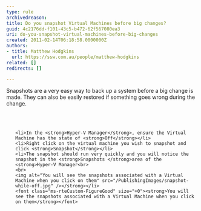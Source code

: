 ```yaml
---
type: rule
archivedreason: 
title: Do you snapshot Virtual Machines before big changes?
guid: 4c2176dd-f101-43c5-b472-62f567080ea3
uri: do-you-snapshot-virtual-machines-before-big-changes
created: 2011-02-14T06:18:58.0000000Z
authors:
- title: Matthew Hodgkins
  url: https://ssw.com.au/people/matthew-hodgkins
related: []
redirects: []

---
```




  <p>Snapshots are a very easy way to back up a system before a big change is made. They can also be easily restored if something goes wrong during the change.<br></p>

<br><excerpt class='endintro'></excerpt><br>

  <ol>
    
    <li>In the <strong>Hyper-V Manager</strong>, ensure the Virtual Machine has the state of <strong>Off</strong></li>
    <li>Right click on the virtual machine you wish to snapshot and click <strong>Snapshot</strong></li>
    <li>The snapshot should run very quickly and you will notice the snapshot in the <strong>Snapshots </strong>area of the <strong>Hyper-V Manager<br>
    <br>
    <img alt="You will see the snapshots associated with a Virtual Machine when you click on them" src="/PublishingImages/snapshot-while-off.jpg" /></strong></li>
    <font class="ms-rteCustom-FigureGood" size="+0"><strong>You will see the snapshots associated with a Virtual Machine when you click on them</strong></font>
    
</ol>



